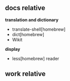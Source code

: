 ## docs relative

**translation and dictionary**

- translate-shell[homebrew]
- dict[homebrew]
- Wikit

**display**

- less[homebrew] reader

## work relative

